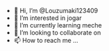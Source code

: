 - 👋 Hi, I’m @Louzumaki123409
- 👀 I’m interested in jogar
- 🌱 I’m currently learning meche 
- 💞️ I’m looking to collaborate on 
- 📫 How to reach me ...

<!---
Louzumaki123409/Louzumaki123409 is a ✨ special ✨ repository because its `README.md` (this file) appears on your GitHub profile.
You can click the Preview link to take a look at your changes.
--->
